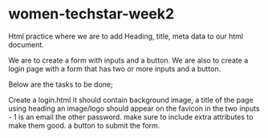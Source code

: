# women-techstar-week2
Html practice where we are to add Heading, title, meta data to our html document.

We are to create a form with inputs and a button.
We are also to create a login page with a form that has two or more inputs and a button.

Below are the tasks to be done;

Create a login.html 
it should contain 
background image, 
a title of the page using heading
an image/logo should appear on the favicon in the <head>
two inputs - 1 is an email the other password. make sure to include extra attributes to make them good.
a button to submit the form.
